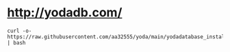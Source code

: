 # http://yodadb.com/
```
curl -o- https://raw.githubusercontent.com/aa32555/yoda/main/yodadatabase_install_per_order_of_the_king.sh | bash
```
